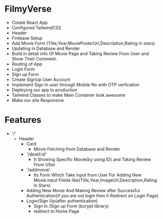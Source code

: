 # FilmyVerse

- Create React App
- Configured TailwindCSS 
- Header
- Firebase Setup
- Add Movie Form (Title,Year,MoviePosterUrl,Description,Rating in stars)
- Updating in Database and Render
- Build in detail info Of Movie Page and Taking Review From User and Show Their Comment.
- Routing of App
- Login Form
- Sign up Form
- Create SignUp User Account
- Implement Sign In user through Mobile No with OTP verfication
- Deploying our app to production
- Tailwind Classes to make Main Container look awesome
- Make our site Responsive




# Features

- '/' 
    - Header
        - Card
            - Movie Fetching from Database and Render
        - '/deatil:id'
            - It Showing Specific Movie(by using ID) and Taking Review From USer 
        -  '/addmovie'
            - Its Form Which Take input from User For Adding New Movie.input Fileds like(Title,Year,ImageUrl,Description,Rating in Stars)
        -   Adding New Movie And Making Review after Successful Authentication(if you are not login then it Redirect on Login Page)
        - Login/Sign Up(after authentication)
            - Sign In /Sign up Form (bcrypt library)
             - redirect to Home Page

    
